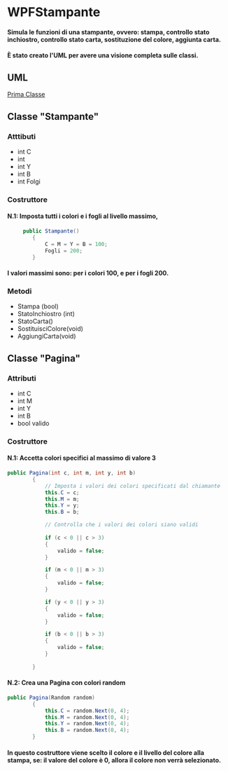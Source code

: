 # WPFStampante
#### Simula le funzioni di una stampante, ovvero: stampa, controllo stato inchiostro, controllo stato carta, sostituzione del colore, aggiunta carta.
#### È stato creato l'UML per avere una visione completa sulle classi.
## UML
[Prima Classe](https://drive.google.com/file/d/1JvVCdYbAc9HViQ1N8sAhgoIggI3tx5gr/view?usp=sharing)
## Classe "Stampante"
### Atttibuti
* int C
* int 
* int Y
* int B
* int Folgi
### Costruttore
#### N.1: Imposta tutti i colori e i fogli al livello massimo, 
``` c#
     public Stampante() 
        { 
            C = M = Y = B = 100;
            Fogli = 200;
        }
```
#### I valori massimi sono: per i colori 100, e per i fogli 200.
### Metodi
* Stampa (bool)
* StatoInchiostro (int)
* StatoCarta()
* SostituisciColore(void)
* AggiungiCarta(void)

## Classe "Pagina"
### Attributi
* int C
* int M
* int Y
* int B
* bool valido

### Costruttore
#### N.1: Accetta colori specifici al massimo di valore 3
``` c#
public Pagina(int c, int m, int y, int b)
        {
            // Imposta i valori dei colori specificati dal chiamante
            this.C = c;
            this.M = m;
            this.Y = y;
            this.B = b;

            // Controlla che i valori dei colori siano validi
            
            if (c < 0 || c > 3)
            {
                valido = false;
            }

            if (m < 0 || m > 3)
            {
                valido = false;
            }

            if (y < 0 || y > 3)
            {
                valido = false;
            }

            if (b < 0 || b > 3)
            {
                valido = false;
            }
            
        }
```
#### N.2: Crea una Pagina con colori random
``` c#
public Pagina(Random random)
        {
            this.C = random.Next(0, 4);
            this.M = random.Next(0, 4);
            this.Y = random.Next(0, 4);
            this.B = random.Next(0, 4);
        }
``` 
#### In questo costruttore viene scelto il colore e il livello del colore alla stampa, se: il valore del colore è 0, allora il colore non verrà selezionato.
